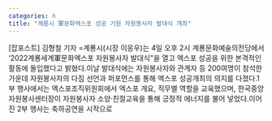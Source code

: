 ```yaml
---
categories: h
title: "계룡시 軍문화엑스포 성공 기원 자원봉사자 발대식 개최"
---
```

[잡포스트] 김형철 기자 =계룡시(시장 이응우)는 4일 오후 2시 계룡문화예술의전당에서 ‘2022계룡세계軍문화엑스포 자원봉사자 발대식"을 열고 엑스포 성공을 위한 본격적인 활동에 돌입했다고 밝혔다.이날 발대식에는 자원봉사자와 관계자 등 200여명이 참석한 가운데 자원봉사자의 다짐 선언과 퍼포먼스를 통해 엑스포 성공개최의 의지를 다졌다.1부 행사에서는 엑스포조직위원회에서 엑스포 개요, 직무별 역할을 교육했으며, 한국중앙자원봉사센터장이 자원봉사자 소양·친절교육을 통해 긍정적 에너지를 불어 넣었다.이어진 2부 행사는 축하공연을 시작으로
